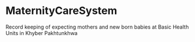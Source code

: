 # MaternityCareSystem

Record keeping of expecting mothers and new born babies at Basic Health Units in Khyber Pakhtunkhwa
